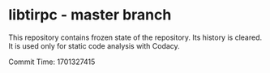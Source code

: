 # libtirpc - master branch

This repository contains frozen state of the repository.
Its history is cleared. It is used only for static code
analysis with Codacy.

Commit Time: 1701327415